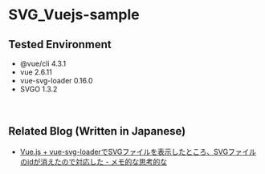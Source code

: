 # SVG_Vuejs-sample

## Tested Environment

- @vue/cli 4.3.1
- vue 2.6.11
- vue-svg-loader 0.16.0
- SVGO 1.3.2

　  

## Related Blog (Written in Japanese)

- [Vue.js + vue-svg-loaderでSVGファイルを表示したところ、SVGファイルのidが消えたので対応した - メモ的な思考的な](https://thinkami.hatenablog.com/entry/2020/04/11/222655)